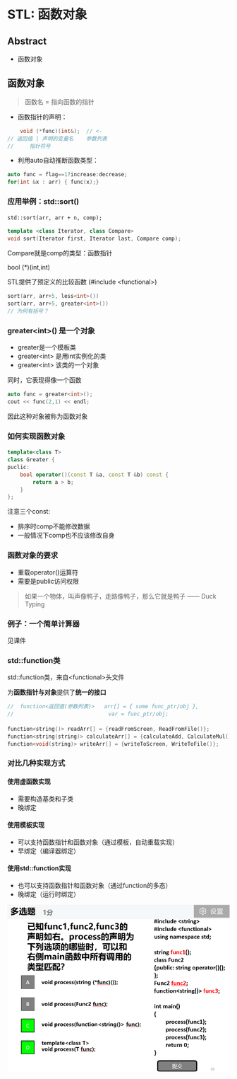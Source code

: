 # STL: 函数对象

## Abstract
- 函数对象

## 函数对象

> 函数名 = 指向函数的指针

- 函数指针的声明：
```cpp
    void (*func)(int&);  // <-
// 返回值 | 声明的变量名    参数列表
//     指针符号
```

- 利用auto自动推断函数类型：
```cpp
auto func = flag==1?increase:decrease;
for(int &x : arr) { func(x);}
```

### 应用举例：**std::sort()**

`std::sort(arr, arr + n, comp);`

```cpp
template <class Iterator, class Compare>
void sort(Iterator first, Iterator last, Compare comp);
```

Compare就是comp的类型：函数指针

bool (*)(int,int)

STL提供了预定义的比较函数 (#include \<functional\>)
```cpp
sort(arr, arr+5, less<int>())  
sort(arr, arr+5, greater<int>())
// 为何有括号？
```

### greater\<int\>() 是一个对象

- greater是一个模板类
- greater\<int\> 是用int实例化的类
- greater\<int\> 该类的一个对象

同时，它表现得像一个函数
```cpp
auto func = greater<int>();
cout << func(2,1) << endl;
```
因此这种对象被称为函数对象

### 如何实现函数对象

```cpp
template<class T>
class Greater {
puclic:
    bool operator()(const T &a, const T &b) const {
        return a > b;
    }
};
```
注意三个const:
- 排序时comp不能修改数据
- 一般情况下comp也不应该修改自身

### 函数对象的要求
- 重载operator()运算符
- 需要是public访问权限

> 如果一个物体，叫声像鸭子，走路像鸭子，那么它就是鸭子
> —— Duck Typing

### 例子：一个简单计算器
见课件

### std::function类

std::function类，来自\<functional\>头文件

为**函数指针与对象**提供了**统一的接口**

```cpp
//  function<返回值(参数列表)>   arr[] = { some func_ptr/obj }, 
//                              var = func_ptr/obj;

function<string()> readArr[] = {readFromScreen, ReadFromFile()};
function<string(string)> calculateArr[] = {calculateAdd, CalculateMul()};
function<void(string)> writeArr[] = {writeToScreen, WriteToFile()};
```

### 对比几种实现方式

#### 使用虚函数实现
- 需要构造基类和子类
- 晚绑定

#### 使用模板实现
- 可以支持函数指针和函数对象（通过模板，自动重载实现）
- 早绑定（编译器绑定）

#### 使用std::function实现
- 也可以支持函数指针和函数对象（通过function的多态）
- 晚绑定（运行时绑定）

![avatar](pics/func_obj_excercise.png)
